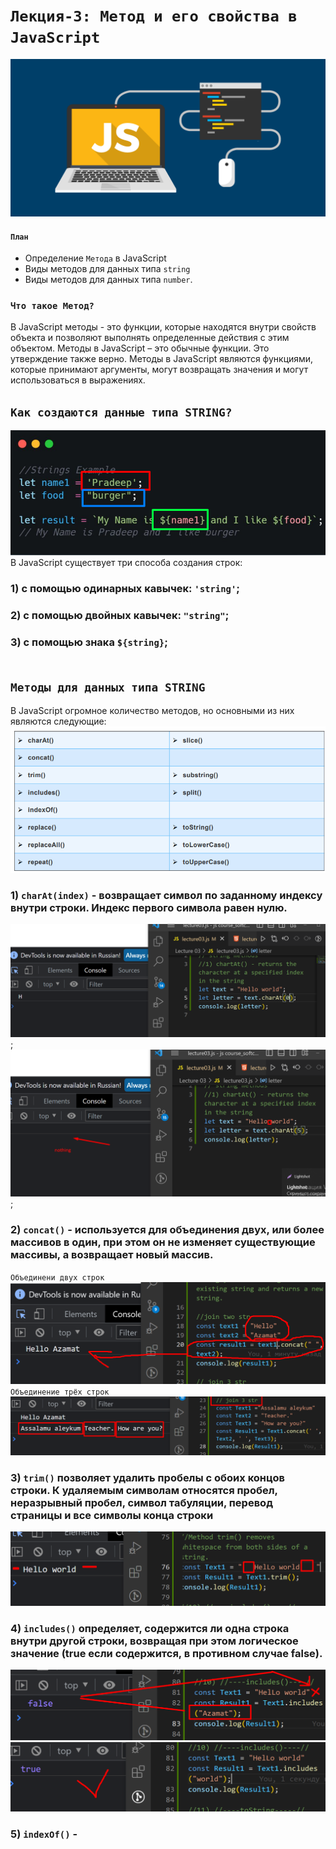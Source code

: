 # `Лекция-3: Метод и его свойства в JavaScript` <br>

![alt](/images/heading.png)


#### **`План`**
* Определение `Метода` в JavaScript
* Виды методов для данных типа `string`
* Виды методов для данных типа `number`.

### `Что такое Метод?`
В JavaScript методы - это функции, которые находятся внутри свойств объекта и позволяют выполнять определенные действия с этим объектом. Методы в JavaScript – это обычные функции. Это утверждение также верно. Методы в JavaScript являются функциями, которые принимают аргументы, могут возвращать значения и могут использоваться в выражениях.

## `Как создаются данные типа STRING?`
![alt](/images/slide2.png)
В JavaScript существует три способа создания строк:
### 1) с помощью одинарных кавычек: `'string'`;
### 2) с помощью двойных кавычек: `"string"`;
### 3) с помощью знака `${string}`; <br><br>
## `Методы для данных типа STRING`
В JavaScript огромное количество методов, но основными из них являются следующие:
![alt](/images/methods.png)
### 1) `charAt(index)` - возвращает символ по заданному индексу внутри строки. Индекс первого символа равен нулю.
![alt](/images/chartAt.png);
![alt](/images/chartAt%202.png);

### 2) `concat()` - используется для объединения двух, или более массивов в один, при этом он не изменяет существующие массивы, а возвращает новый массив.
`Объединени двух строк`
![alt](/images/concat.png)
`Объединение трёх строк`
![alt](/images/join3.png)
<br>
 
### 3) `trim()` позволяет удалить пробелы с обоих концов строки. К удаляемым символам относятся пробел, неразрывный пробел, символ табуляции, перевод страницы и все символы конца строки
![alt](/images/trim.png)
<br>

### 4) `includes()` определяет, содержится ли одна строка внутри другой строки, возвращая при этом логическое значение (true если содержится, в противном случае false).
![alt](/images/include.png)
![alt](/images/inc.png)

### 5) `indexOf()` - 


